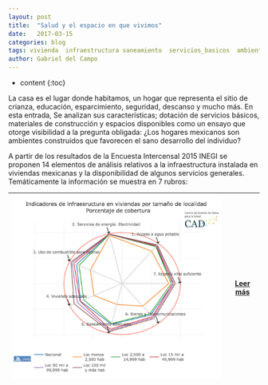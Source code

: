 ```yaml
---
layout: post
title:  "Salud y el espacio en que vivimos"
date:   2017-03-15
categories: blog
tags: vivienda  infraestructura saneamiento  servicios_basicos  ambiente_construido
author: Gabriel del Campo
---
```

* content
{:toc}

La casa es el lugar donde habitamos, un hogar que representa el sitio de crianza, educación, esparcimiento, seguridad, descanso y mucho más. En esta entrada, Se analizan sus características; dotación de servicios básicos, materiales de construcción y espacios disponibles como un ensayo que otorge visibilidad a la pregunta obligada: 
¿Los hogares mexicanos son ambientes construidos que favorecen el sano desarrollo del individuo?

A partir de los resultados de la Encuesta Intercensal 2015 INEGI se proponen 14 elementos de análisis relativos a la infraestructura instalada en viviendas mexicanas y la disponibilidad de algunos servicios generales. Temáticamente la información se muestra en 7 rubros: 





| ![alt text](/images-post/20170314_infviv/infraestructura_vivienda.png)| [Leer más](files/infraestructura_vivienda/mainpage.html) |
| ------------- |:-------------:|


